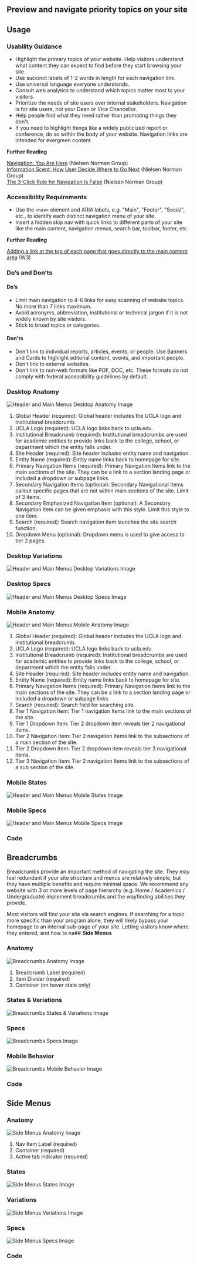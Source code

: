 ## Preview and navigate priority topics on your site

## **Usage**

### **Usability Guidance**

* Highlight the primary topics of your website. Help visitors understand what content they can expect to find before they start browsing your site.
* Use succinct labels of 1-2 words in length for each navigation link.
* Use universal language everyone understands.
* Consult web analytics to understand which topics matter most to your visitors.
* Prioritize the needs of site users over internal stakeholders. Navigation is for site users, not your Dean or Vice Chancellor.
* Help people find what they need rather than promoting things they don't.
* If you need to highlight things like a widely publicized report or conference, do so within the body of your website. Navigation links are intended for evergreen content.

**Further Reading**

[Navigation: You Are Here](https://www.nngroup.com/articles/navigation-you-are-here/) (Nielsen Norman Group)<br>
[Information Scent: How User Decide Where to Go Next](https://www.nngroup.com/articles/information-scent/) (Nielsen Norman Group)<br>
[The 3-Click Rule for Navigation Is False](https://www.nngroup.com/articles/3-click-rule/) (Nielsen Norman Group)<br>

### **Accessibility Requirements**

* Use the `<nav>` element and ARIA labels, e.g. "Main", "Footer", "Social", etc., to identify each distinct navigation menu of your site.
* Insert a hidden skip nav with quick links to different parts of your site like the main content, navigation menus, search bar, toolbar, footer, etc.

**Further Reading**

[Adding a link at the top of each page that goes directly to the main content area](https://www.w3.org/TR/WCAG20-TECHS/G1.html) (W3)

### **Do’s and Don’ts**

#### **Do’s**

* Limit main navigation to 4-6 links for easy scanning of website topics. No more than 7 links maximum.
* Avoid acronyms, abbreviation, institutional or technical jargon if it is not widely known by site visitors.
* Stick to broad topics or categories.

#### **Don'ts**

* Don't link to individual reports, articles, events, or people. Use Banners and Cards to highlight editorial content, events, and important people.
* Don't link to external websites.
* Don't link to non-web formats like PDF, DOC, etc. These formats do not comply with federal accessibility guidelines by default.

### **Desktop Anatomy**

![Header and Main Menus Desktop Anatomy Image](/docs/img/Header/header-desktop-anatomy.jpg)

1. Global Header (required): Global header includes the UCLA logo and institutional breadcrumb.
2. UCLA Logo (required): UCLA logo links back to ucla.edu.
3. Institutional Breadcrumb (required): Institutional breadcrumbs are used for academic entities to provide links back to the college, school, or department which the entity falls under.
4. Site Header (required): Site header includes entity name and navigation.
5. Entity Name (required): Entity name links back to homepage for site.
6. Primary Navigation Items (required): Primary Navigation Items link to the main sections of the site. They can be a link to a section landing page or included a dropdown or subpage links.
7. Secondary Navigation Items (optional): Secondary Navigational Items callout specific pages that are not within main sections of the site. Limit of 3 items.
8. Secondary Emphasized Navigation Item (optional): A Secondary Navigation Item can be given emphasis with this style. Limit this style to one item.
9. Search (required): Search navigation item launches the site search function.
10. Dropdown Menu (optional): Dropdown menu is used to give access to tier 2 pages.

### **Desktop Variations**

![Header and Main Menus Desktop Variations Image](/docs/img/Header/header-desktop-states.jpg)  

### **Desktop Specs**

![Header and Main Menus Desktop Specs Image](/docs/img/Header/header-desktop-specs.jpg)

### **Mobile Anatomy**

![Header and Main Menus Mobile Anatomy Image](/docs/img/Header/header-mobile-anatomy.jpg)


1. Global Header (required): Global header includes the UCLA logo and institutional breadcrumb.
2. UCLA Logo (required): UCLA logo links back to ucla.edu
3. Institutional Breadcrumb (required): Institutional breadcrumbs are used for academic entities to provide links back to the college, school, or department which the entity falls under.
4. Site Header (required): Site header includes entity name and navigation.
5. Entity Name (required): Entity name links back to homepage for site.
6. Primary Navigation Items (required): Primary Navigation Items link to the main sections of the site. They can be a link to a section landing page or included a dropdown or subpage links.
7. Search (required): Search field for searching site.
8. Tier 1 Navigation Item: Tier 1 navigation Items link to the main sections of the site.
9. Tier 1 Dropdown Item: Tier 2 dropdown item reveals tier 2 navigational items.
10. Tier 2 Navigation Item: Tier 2 navigation Items link to the subsections of a main section of the site.
11. Tier 2 Dropdown Item: Tier 2 dropdown item reveals tier 3 navigational items.
12. Tier 3 Navigation Item: Tier 2 navigation Items link to the subsections of a sub section of the site.



### **Mobile States**

![Header and Main Menus Mobile States Image](/docs/img/Header/header-mobile-states.jpg)    

### **Mobile Specs**

![Header and Main Menus Mobile Specs Image](/docs/img/Header/header-mobile-specs.jpg)

### **Code**

<!--Headers and Main Menus code here, if applicable-->

## **Breadcrumbs**

Breadcrumbs provide an important method of navigating the site. They may feel redundant if your site structure and menus are relatively simple, but they have multiple benefits and require minimal space. We recommend any website with 3 or more levels of page hierarchy (e.g. Home / Academics / Undergraduate) implement breadcrumbs and the wayfinding abilities they provide.

Most visitors will find your site via search engines. If searching for a topic more specific than your program alone, they will likely bypass your homepage to an internal sub-page of your site. Letting visitors know where they entered, and how to na## **Side Menus**

### **Anatomy**

![Breadcrumbs Anatomy Image](/docs/img/Breadcrumbs/breadcrumbs-anatomy.jpg)

1. Breadcrumb Label (required)
2. Item Divider (required)
3. Container (on hover state only)


### **States & Variations**

![Breadcrumbs States & Variations Image](/docs/img/Breadcrumbs/breadcrumbs-states.jpg)  

### **Specs**

![Breadcrumbs Specs Image](/docs/img/Breadcrumbs/breadcrumb-specs.jpg)  

### **Mobile Behavior**

![Breadcrumbs Mobile Behavior Image](/docs/img/Breadcrumbs/breadcrumb-mobile-behavior.jpg)   

### **Code**

<!--Breadcrumbs code here, if applicable-->

## **Side Menus**

### **Anatomy**

![Side Menus Anatomy Image](/docs/img/Side_Nav/sidenav-anatomy.jpg)

1. Nav Item Label (required)
2. Container (required)
3. Active tab indicator (required)


### **States**

![Side Menus States Image](/docs/img/Side_Nav/sidenav-states.jpg)

### **Variations**

![Side Menus Variations Image](/docs/img/Side_Nav/sidenav-variations.jpg)

### **Specs**

![Side Menus Specs Image](/docs/img/Side_Nav/sidenav-specs.jpg)

### **Code**
<!--Side Menus code here, if applicable-->
